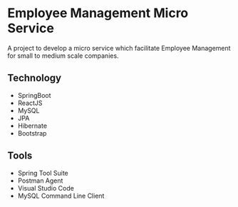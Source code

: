 # Employee Management Micro Service
A project to develop a micro service which facilitate Employee Management for small to medium scale companies.

## Technology
* SpringBoot
* ReactJS
* MySQL
* JPA
* Hibernate
* Bootstrap

## Tools
* Spring Tool Suite
* Postman Agent
* Visual Studio Code
* MySQL Command Line Client
  
